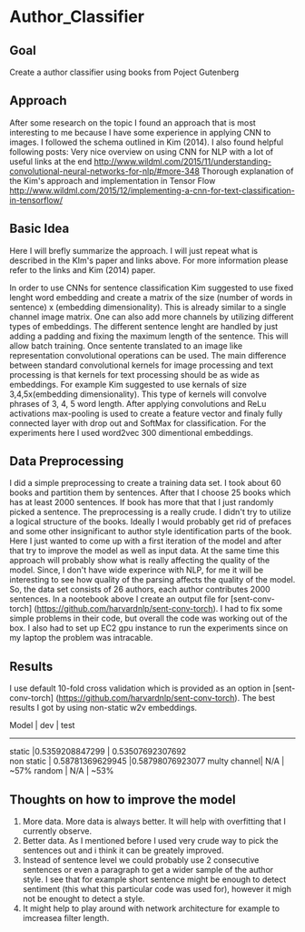 # Author_Classifier

## Goal 
Create a author classifier using books from Poject Gutenberg 

## Approach

After some research on the topic I found an approach that is most interesting to me
because I have some experience in applying CNN to images.
I followed the schema outlined in Kim (2014). I also found helpful following posts:
Very nice overview on using CNN for NLP with a lot of useful links at the end
http://www.wildml.com/2015/11/understanding-convolutional-neural-networks-for-nlp/#more-348
Thorough explanation of the Kim's approach and implementation in Tensor Flow
http://www.wildml.com/2015/12/implementing-a-cnn-for-text-classification-in-tensorflow/

## Basic Idea

Here I will brefly summarize the approach. I will just repeat what is described in the KIm's paper and links above. For more information please refer to the links and Kim (2014) paper.

In order to use CNNs for sentence classification Kim suggested to use fixed lenght word embedding and
create a matrix of the size (number of words in sentence) x (embedding dimensionality). This is already similar to a single channel image matrix. One can also add more channels by utilizing different types of embeddings. The different sentence lenght are handled by just adding a padding and fixing the maximum length of the sentence. This will allow batch training.
Once sentente translated to an image like representation convolutional operations can be used. The main difference between standard convolutional kernels for image processing and text processing is that kernels for text processing should be as wide as embeddings. For example Kim suggested to use kernals of size 3,4,5x(embedding dimensionality). This type of kernels will convolve phrases of 3, 4, 5 word length. After applying convolutions and ReLu activations max-pooling is used to create a feature vector and finaly fully connected layer with drop out and SoftMax for classification. For the experiments here I used word2vec 300 dimentional embeddings.

## Data Preprocessing

I did a simple preprocessing to create a training data set. I took about 60 books and partition them by sentences. After that I choose 25 books which has at least 2000 sentences. If book has more that that I just randomly picked a sentence. The preprocessing is a really crude. I didn't try to utilize a logical structure of the books. Ideally I would probably get rid of prefaces and some other insignificant to author style identification parts of the book. Here I just wanted to come up with a first iteration of the model and after that try to improve the model as well as input data. At the same time this approach will probably show what is really affecting the quality of the model. Since, I don't have wide experince with NLP, for me it will be interesting to see how quality of the parsing affects the quality of the model. 
So, the data set consists of 26 authors, each author contributes 2000 sentences. In a nootebook above I create an output file for [sent-conv-torch] (https://github.com/harvardnlp/sent-conv-torch). I had to fix some simple problems in their code, but overall the code was working out of the box. I also had to set up EC2 gpu instance to run the experiments since on my laptop the problem was intracable.

## Results
I use default 10-fold cross validation which is provided as an option in [sent-conv-torch] (https://github.com/harvardnlp/sent-conv-torch).
The best results I got by using non-static w2v embeddings. 
 
Model | dev | test
--- --- ---
static |0.5359208847299    | 0.53507692307692  
non static | 0.58781369629945  |0.58798076923077
multy channel| N/A    | ~57%
random | N/A  | ~53% 

## Thoughts on how to improve the model
 1) More data. More data is always better. It will help with overfitting that I currently observe.
 2) Better data. As I mentioned before I used very crude way to pick the sentences out and i think it can be greately improved.
 3) Instead of sentence level we could probably use 2 consecutive sentences or even a paragraph to get a wider sample of the author style.
    I see that for example short sentence might be enough to detect sentiment (this what this particular code was used for), however it migh not be enought to detect a style.
 4) It might help to play around with network architecture for example to imcreasea filter length.       
